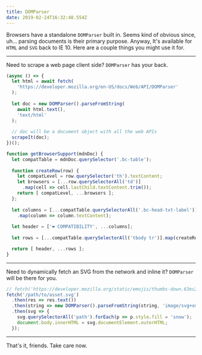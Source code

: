 ```yaml
---
title: DOMParser
date: 2019-02-24T16:32:48.554Z
---
```


Browsers have a standalone `DOMParser` built in. Seems kind of obvious since, uh... parsing documents is their primary purpose. Anyway, It's available for `HTML` and `SVG` back to IE 10. Here are a couple things you might use it for.

---

Need to scrape a web page client side? `DOMParser` has your back.

<!-- DOMParser compatibility -->
```js
(async () => {
  let html = await fetch(
    'https://developer.mozilla.org/en-US/docs/Web/API/DOMParser'
  );
  
  let doc = new DOMParser().parseFromString(
    await html.text(),
    'text/html'
  );
  
  // doc will be a document object with all the web APIs
  scrapeIt(doc);
})();

function getBrowserSupport(mdnDoc) {
  let compatTable = mdnDoc.querySelector('.bc-table');
  
  function createRow(row) {
    let compatLevel = row.querySelector('th').textContent;
    let browsers = [...row.querySelectorAll('td')]
      .map(cell => cell.lastChild.textContent.trim());
    return [ compatLevel, ...browsers ];
  };
  
  let columns = [...compatTable.querySelectorAll('.bc-head-txt-label')]
    .map(column => column.textContent);
  
  let header = ['❤ COMPATIBILITY', ...columns];
  
  let rows = [...compatTable.querySelectorAll('tbody tr')].map(createRow);

  return [ header, ...rows ];
}
```

---

Need to dynamically fetch an SVG from the network and inline it? `DOMParser` will be there for you.

```js
// fetch('https://developer.mozilla.org/static/emojis/thumbs-down.63ec272cd3f4.svg')
fetch('/path/to/asset.svg')
  .then(res => res.text())
  .then(string => new DOMParser().parseFromString(string, 'image/svg+xml'))
  .then(svg => {
    svg.querySelectorAll('path').forEach(p => p.style.fill = 'snow');
    document.body.innerHTML = svg.documentElement.outerHTML;
  });
```

---

That's it, friends. Take care now.
